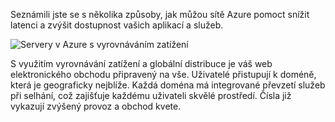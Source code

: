 Seznámili jste se s několika způsoby, jak můžou sítě Azure pomoct snížit latenci a zvýšit dostupnost vašich aplikací a služeb. 

![Servery v Azure s vyrovnáváním zatížení](../media/5-heading.png)

S využitím vyrovnávání zatížení a globální distribuce je váš web elektronického obchodu připravený na vše. Uživatelé přistupují k doméně, která je geograficky nejblíže. Každá doména má integrované převzetí služeb při selhání, což zajišťuje každému uživateli skvělé prostředí. Čísla již vykazují zvýšený provoz a obchod kvete.
